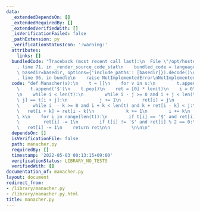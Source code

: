 ```yaml
---
data:
  _extendedDependsOn: []
  _extendedRequiredBy: []
  _extendedVerifiedWith: []
  _isVerificationFailed: false
  _pathExtension: py
  _verificationStatusIcon: ':warning:'
  attributes:
    links: []
  bundledCode: "Traceback (most recent call last):\n  File \"/opt/hostedtoolcache/Python/3.10.8/x64/lib/python3.10/site-packages/onlinejudge_verify/documentation/build.py\"\
    , line 71, in _render_source_code_stat\n    bundled_code = language.bundle(stat.path,\
    \ basedir=basedir, options={'include_paths': [basedir]}).decode()\n  File \"/opt/hostedtoolcache/Python/3.10.8/x64/lib/python3.10/site-packages/onlinejudge_verify/languages/python.py\"\
    , line 96, in bundle\n    raise NotImplementedError\nNotImplementedError\n"
  code: "def Manacher(s):\n    t = []\n    for v in s:\n        t.append(v)\n    \
    \    t.append('$')\n    t.pop()\n    ret = [0] * len(t)\n    i = 0\n    j = 0\n\
    \n    while i < len(t):\n        while i - j >= 0 and i + j < len(t) and t[i -\
    \ j] == t[i + j]:\n            j += 1\n        ret[i] = j\n        k = 1\n   \
    \     while i  - k >= 0 and i + k < len(t) and k + ret[i - k] < j:\n         \
    \   ret[i + k] = ret[i - k]\n            k += 1\n        i += k\n        j -=\
    \ k\n    for i in range(len(t)):\n        if t[i] == '$' and ret[i] % 2:\n   \
    \         ret[i] -= 1\n        if t[i] != '$' and ret[i] % 2 == 0:\n         \
    \   ret[i] -= 1\n    return ret\n\n        \n\n\n"
  dependsOn: []
  isVerificationFile: false
  path: manacher.py
  requiredBy: []
  timestamp: '2022-05-03 00:13:15+09:00'
  verificationStatus: LIBRARY_NO_TESTS
  verifiedWith: []
documentation_of: manacher.py
layout: document
redirect_from:
- /library/manacher.py
- /library/manacher.py.html
title: manacher.py
---
```

